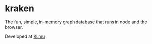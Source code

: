 kraken
======

The fun, simple, in-memory graph database that runs in node and the browser.

Developed at [Kumu](https://kumu.io)
